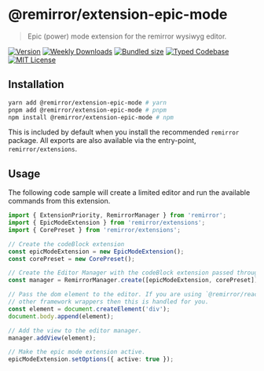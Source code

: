 # @remirror/extension-epic-mode

> Epic (power) mode extension for the remirror wysiwyg editor.

[![Version][version]][npm] [![Weekly Downloads][downloads-badge]][npm] [![Bundled size][size-badge]][size] [![Typed Codebase][typescript]](#) [![MIT License][license]](#)

[version]: https://flat.badgen.net/npm/v/@remirror/extension-epic-mode/next
[npm]: https://npmjs.com/package/@remirror/extension-epic-mode/v/next
[license]: https://flat.badgen.net/badge/license/MIT/purple
[size]: https://bundlephobia.com/result?p=@remirror/extension-epic-mode
[size-badge]: https://flat.badgen.net/bundlephobia/minzip/@remirror/extension-epic-mode
[typescript]: https://flat.badgen.net/badge/icon/TypeScript?icon=typescript&label
[downloads-badge]: https://badgen.net/npm/dw/@remirror/extension-epic-mode/red?icon=npm

## Installation

```bash
yarn add @remirror/extension-epic-mode # yarn
pnpm add @remirror/extension-epic-mode # pnpm
npm install @remirror/extension-epic-mode # npm
```

This is included by default when you install the recommended `remirror` package. All exports are also available via the entry-point, `remirror/extensions`.

## Usage

The following code sample will create a limited editor and run the available commands from this extension.

```ts
import { ExtensionPriority, RemirrorManager } from 'remirror';
import { EpicModeExtension } from 'remirror/extensions';
import { CorePreset } from 'remirror/extensions';

// Create the codeBlock extension
const epicModeExtension = new EpicModeExtension();
const corePreset = new CorePreset();

// Create the Editor Manager with the codeBlock extension passed through.
const manager = RemirrorManager.create([epicModeExtension, corePreset]);

// Pass the dom element to the editor. If you are using `@remirror/react` or
// other framework wrappers then this is handled for you.
const element = document.createElement('div');
document.body.append(element);

// Add the view to the editor manager.
manager.addView(element);

// Make the epic mode extension active.
epicModeExtension.setOptions({ active: true });
```
